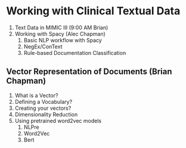# Working with Clinical Textual Data

1. Text Data in MIMIC III (9:00 AM Brian)
1. Working with Spacy (Alec Chapman)
    1. Basic NLP workflow with Spacy 
    1. NegEx/ConText
    1. Rule-based Documentation Classification
    
## Vector Representation of Documents (Brian Chapman)
1. What is a Vector?
1. Defining a Vocabulary?
1. Creating your vectors?
1. Dimensionality Reduction
1. Using pretrained word2vec models
    1. NLPre
    1. Word2Vec
    1. Bert

